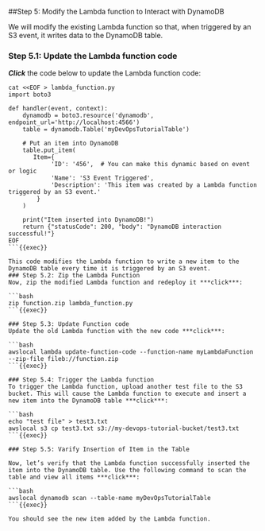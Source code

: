 ##Step 5: Modify the Lambda function to Interact with DynamoDB

We will modify the existing Lambda function so that, when triggered by an S3 event, it writes data to the DynamoDB table.

### Step 5.1: Update the Lambda function code
***Click*** the code below to update the Lambda function code:

```
cat <<EOF > lambda_function.py
import boto3

def handler(event, context):
    dynamodb = boto3.resource('dynamodb', endpoint_url='http://localhost:4566')
    table = dynamodb.Table('myDevOpsTutorialTable')

    # Put an item into DynamoDB
    table.put_item(
       Item={
            'ID': '456',  # You can make this dynamic based on event or logic
            'Name': 'S3 Event Triggered',
            'Description': 'This item was created by a Lambda function triggered by an S3 event.'
        }
    )

    print("Item inserted into DynamoDB!")
    return {"statusCode": 200, "body": "DynamoDB interaction successful!"}
EOF
```{{exec}}

This code modifies the Lambda function to write a new item to the DynamoDB table every time it is triggered by an S3 event.
### Step 5.2: Zip the Lambda Function
Now, zip the modified Lambda function and redeploy it ***click***:

```bash
zip function.zip lambda_function.py
```{{exec}}

### Step 5.3: Update Function code
Update the old Lambda function with the new code ***click***:

```bash
awslocal lambda update-function-code --function-name myLambdaFunction --zip-file fileb://function.zip
```{{exec}}

### Step 5.4: Trigger the Lambda function  
To trigger the Lambda function, upload another test file to the S3 bucket. This will cause the Lambda function to execute and insert a new item into the DynamoDB table ***click***:

```bash
echo "test file" > test3.txt
awslocal s3 cp test3.txt s3://my-devops-tutorial-bucket/test3.txt
```{{exec}}

### Step 5.5: Varify Insertion of Item in the Table  

Now, let’s verify that the Lambda function successfully inserted the item into the DynamoDB table. Use the following command to scan the table and view all items ***click***:

```bash
awslocal dynamodb scan --table-name myDevOpsTutorialTable
```{{exec}}

You should see the new item added by the Lambda function.